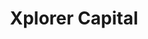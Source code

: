 ---
layout: firm_page
title: "Xplorer Capital"
id: "xplorer.vc"
permalink: "/xplorercapitalxplorer.vc/"
website: "https://xplorer.vc"
offices: "Menlo Park (United States)"
investment_stages: "Seed, Series A, Series B"
portfolio_companies: "ESW, Scalefast, Canvas Technology, Wingcopter, Cargomatic, Fiscal Note, Gather, Farm ng, Everest Labs, FleetOps, Zipline, Square, CloudCall, Edify, Quaise Energy, FarmWise, Emitwise, Zoox, Four Growers, Orro, Burro, Tesorio, Zanskar, Twelve Pattern Labs, Spectacular Labs, Durable, Digisure, Noon Energy, Airkit, Space IQ, Saltmine, Reva Tech, Zuno Medical, ampcontrol, Magway, Bigfoot Biomedical, Enhatch, Beacon Path Robotics, GoFactory, Modbot, Pachama, Viabot, TRB Lightweight Structures, Savioke, Left Hand Robotics, AnyRoad, SVGMedia, Alibaba, Uber, Talech, Zenda, Docyt"
portfolio_link: "https://xplorer.vc/portfolio"
investment_markets: "Artificial Intelligence (AI), Big Data, Industrial Automation, Internet of Things, Machine Learning, Robotics, Service Industry"
founded_year: "2011"
description: "Xplorer invests in talented entrepreneurs and disruptive technologies that transform industries on a global scale. We like to form long-term partnerships and work hard to support our portfolio companies by leveraging our experience and connections."
linkedin: "https://www.linkedin.com/company/xplorer-capital"
twitter: ""
instagram: ""
team_page: ""
investor_type: "Venture Capital"
crunchbase: "https://www.crunchbase.com/organization/xplorer-capital"
pitchbook: ""

# SEO Optimization
meta_title: "Xplorer Capital - VC Firm - projectstartups.com"
meta_description: "Xplorer Capital, Xplorer invests in talented entrepreneurs and disruptive technologies that transform industries on a global scale. We like to form long-term partnersh..."
meta_keywords: "Xplorer Capital, Artificial Intelligence (AI), Big Data, Industrial Automation, Internet of Things, Machine Learning, Robotics, Service Industry, VC firm, venture capital, startup investor, projectstartups.com"
canonical_url: "https://vc.projectstartups.com/xplorercapitalxplorer.vc/"
---
